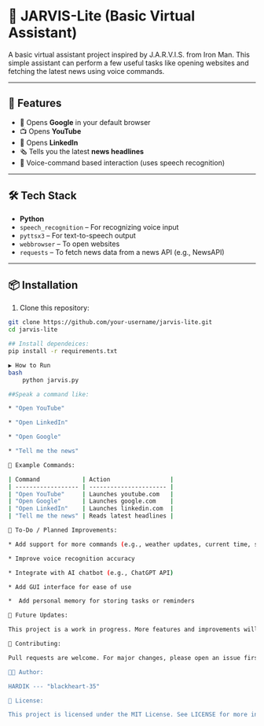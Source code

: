 # 🧠 JARVIS-Lite (Basic Virtual Assistant)

A basic virtual assistant project inspired by J.A.R.V.I.S. from Iron Man. This simple assistant can perform a few useful tasks like opening websites and fetching the latest news using voice commands.

---

## 🚀 Features

- 🔎 Opens **Google** in your default browser  
- 📺 Opens **YouTube**  
- 💼 Opens **LinkedIn**  
- 🗞️ Tells you the latest **news headlines**  
- 🎤 Voice-command based interaction (uses speech recognition)

---

## 🛠️ Tech Stack

- **Python**
- `speech_recognition` – For recognizing voice input  
- `pyttsx3` – For text-to-speech output  
- `webbrowser` – To open websites  
- `requests` – To fetch news data from a news API (e.g., NewsAPI)

---

## 📦 Installation

1. Clone this repository:

```bash
git clone https://github.com/your-username/jarvis-lite.git
cd jarvis-lite

## Install dependeices:
pip install -r requirements.txt

▶️ How to Run
bash
    python jarvis.py

##Speak a command like:

* "Open YouTube"

* "Open LinkedIn"

* "Open Google"

* "Tell me the news"

📌 Example Commands:

| Command            | Action                 |
| ------------------ | ---------------------- |
| "Open YouTube"     | Launches youtube.com   |
| "Open Google"      | Launches google.com    |
| "Open LinkedIn"    | Launches linkedin.com  |
| "Tell me the news" | Reads latest headlines |

🧩 To-Do / Planned Improvements:

* Add support for more commands (e.g., weather updates, current time, system control)

* Improve voice recognition accuracy

* Integrate with AI chatbot (e.g., ChatGPT API)

* Add GUI interface for ease of use

*  Add personal memory for storing tasks or reminders

🔮 Future Updates:

This project is a work in progress. More features and improvements will be added in future updates to make the assistant smarter and more interactive. Stay tuned!

🙌 Contributing:

Pull requests are welcome. For major changes, please open an issue first to discuss what you'd like to change.

🧑‍💻 Author:

HARDIK --- "blackheart-35"

📜 License:

This project is licensed under the MIT License. See LICENSE for more information.
